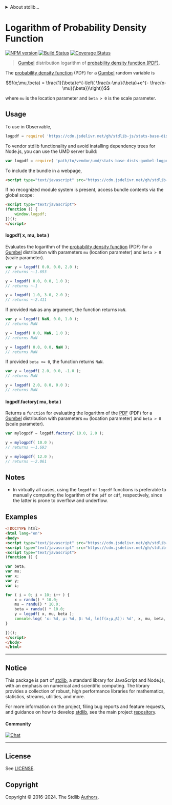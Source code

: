 <!--

@license Apache-2.0

Copyright (c) 2018 The Stdlib Authors.

Licensed under the Apache License, Version 2.0 (the "License");
you may not use this file except in compliance with the License.
You may obtain a copy of the License at

   http://www.apache.org/licenses/LICENSE-2.0

Unless required by applicable law or agreed to in writing, software
distributed under the License is distributed on an "AS IS" BASIS,
WITHOUT WARRANTIES OR CONDITIONS OF ANY KIND, either express or implied.
See the License for the specific language governing permissions and
limitations under the License.

-->


<details>
  <summary>
    About stdlib...
  </summary>
  <p>We believe in a future in which the web is a preferred environment for numerical computation. To help realize this future, we've built stdlib. stdlib is a standard library, with an emphasis on numerical and scientific computation, written in JavaScript (and C) for execution in browsers and in Node.js.</p>
  <p>The library is fully decomposable, being architected in such a way that you can swap out and mix and match APIs and functionality to cater to your exact preferences and use cases.</p>
  <p>When you use stdlib, you can be absolutely certain that you are using the most thorough, rigorous, well-written, studied, documented, tested, measured, and high-quality code out there.</p>
  <p>To join us in bringing numerical computing to the web, get started by checking us out on <a href="https://github.com/stdlib-js/stdlib">GitHub</a>, and please consider <a href="https://opencollective.com/stdlib">financially supporting stdlib</a>. We greatly appreciate your continued support!</p>
</details>

# Logarithm of Probability Density Function

[![NPM version][npm-image]][npm-url] [![Build Status][test-image]][test-url] [![Coverage Status][coverage-image]][coverage-url] <!-- [![dependencies][dependencies-image]][dependencies-url] -->

> [Gumbel][gumbel-distribution] distribution logarithm of [probability density function (PDF)][pdf].

<section class="intro">

The [probability density function][pdf] (PDF) for a [Gumbel][gumbel-distribution] random variable is

<!-- <equation class="equation" label="eq:gumbel_pdf" align="center" raw="f(x;\mu,\beta) = \frac{1}{\beta}e^{-\left( \frac{x-\mu}{\beta}+e^{- \frac{x-\mu}{\beta}}\right)}" alt="Probability density function (PDF) for a Gumbel distribution."> -->

```math
f(x;\mu,\beta) = \frac{1}{\beta}e^{-\left( \frac{x-\mu}{\beta}+e^{- \frac{x-\mu}{\beta}}\right)}
```

<!-- <div class="equation" align="center" data-raw-text="f(x;\mu,\beta) = \frac{1}{\beta}e^{-\left( \frac{x-\mu}{\beta}+e^{- \frac{x-\mu}{\beta}}\right)}" data-equation="eq:gumbel_pdf">
    <img src="https://cdn.jsdelivr.net/gh/stdlib-js/stdlib@591cf9d5c3a0cd3c1ceec961e5c49d73a68374cb/lib/node_modules/@stdlib/stats/base/dists/gumbel/logpdf/docs/img/equation_gumbel_pdf.svg" alt="Probability density function (PDF) for a Gumbel distribution.">
    <br>
</div> -->

<!-- </equation> -->

where `mu` is the location parameter and `beta > 0` is the scale parameter.

</section>

<!-- /.intro -->



<section class="usage">

## Usage

To use in Observable,

```javascript
logpdf = require( 'https://cdn.jsdelivr.net/gh/stdlib-js/stats-base-dists-gumbel-logpdf@v0.2.1-umd/browser.js' )
```

To vendor stdlib functionality and avoid installing dependency trees for Node.js, you can use the UMD server build:

```javascript
var logpdf = require( 'path/to/vendor/umd/stats-base-dists-gumbel-logpdf/index.js' )
```

To include the bundle in a webpage,

```html
<script type="text/javascript" src="https://cdn.jsdelivr.net/gh/stdlib-js/stats-base-dists-gumbel-logpdf@v0.2.1-umd/browser.js"></script>
```

If no recognized module system is present, access bundle contents via the global scope:

```html
<script type="text/javascript">
(function () {
    window.logpdf;
})();
</script>
```

#### logpdf( x, mu, beta )

Evaluates the logarithm of the [probability density function][pdf] (PDF) for a [Gumbel][gumbel-distribution] distribution with parameters `mu` (location parameter) and `beta > 0` (scale parameter).

```javascript
var y = logpdf( 0.0, 0.0, 2.0 );
// returns ~-1.693

y = logpdf( 0.0, 0.0, 1.0 );
// returns ~-1

y = logpdf( 1.0, 3.0, 2.0 );
// returns ~-2.411
```

If provided `NaN` as any argument, the function returns `NaN`.

```javascript
var y = logpdf( NaN, 0.0, 1.0 );
// returns NaN

y = logpdf( 0.0, NaN, 1.0 );
// returns NaN

y = logpdf( 0.0, 0.0, NaN );
// returns NaN
```

If provided `beta <= 0`, the function returns `NaN`.

```javascript
var y = logpdf( 2.0, 0.0, -1.0 );
// returns NaN

y = logpdf( 2.0, 8.0, 0.0 );
// returns NaN
```

#### logpdf.factory( mu, beta )

Returns a `function` for evaluating the logarithm of the [PDF][pdf] (PDF) for a [Gumbel][gumbel-distribution] distribution with parameters `mu` (location parameter) and `beta > 0` (scale parameter).

```javascript
var mylogpdf = logpdf.factory( 10.0, 2.0 );

y = mylogpdf( 10.0 );
// returns ~-1.693

y = mylogpdf( 12.0 );
// returns ~-2.061
```

</section>

<!-- /.usage -->

<section class="notes">

## Notes

-   In virtually all cases, using the `logpdf` or `logcdf` functions is preferable to manually computing the logarithm of the `pdf` or `cdf`, respectively, since the latter is prone to overflow and underflow.

</section>

<!-- /.notes -->

<section class="examples">

## Examples

<!-- eslint no-undef: "error" -->

```html
<!DOCTYPE html>
<html lang="en">
<body>
<script type="text/javascript" src="https://cdn.jsdelivr.net/gh/stdlib-js/random-base-randu@umd/browser.js"></script>
<script type="text/javascript" src="https://cdn.jsdelivr.net/gh/stdlib-js/stats-base-dists-gumbel-logpdf@v0.2.1-umd/browser.js"></script>
<script type="text/javascript">
(function () {

var beta;
var mu;
var x;
var y;
var i;

for ( i = 0; i < 10; i++ ) {
    x = randu() * 10.0;
    mu = randu() * 10.0;
    beta = randu() * 10.0;
    y = logpdf( x, mu, beta );
    console.log( 'x: %d, µ: %d, β: %d, ln(f(x;µ,β)): %d', x, mu, beta, y );
}

})();
</script>
</body>
</html>
```

</section>

<!-- /.examples -->

<!-- Section for related `stdlib` packages. Do not manually edit this section, as it is automatically populated. -->

<section class="related">

</section>

<!-- /.related -->

<!-- Section for all links. Make sure to keep an empty line after the `section` element and another before the `/section` close. -->


<section class="main-repo" >

* * *

## Notice

This package is part of [stdlib][stdlib], a standard library for JavaScript and Node.js, with an emphasis on numerical and scientific computing. The library provides a collection of robust, high performance libraries for mathematics, statistics, streams, utilities, and more.

For more information on the project, filing bug reports and feature requests, and guidance on how to develop [stdlib][stdlib], see the main project [repository][stdlib].

#### Community

[![Chat][chat-image]][chat-url]

---

## License

See [LICENSE][stdlib-license].


## Copyright

Copyright &copy; 2016-2024. The Stdlib [Authors][stdlib-authors].

</section>

<!-- /.stdlib -->

<!-- Section for all links. Make sure to keep an empty line after the `section` element and another before the `/section` close. -->

<section class="links">

[npm-image]: http://img.shields.io/npm/v/@stdlib/stats-base-dists-gumbel-logpdf.svg
[npm-url]: https://npmjs.org/package/@stdlib/stats-base-dists-gumbel-logpdf

[test-image]: https://github.com/stdlib-js/stats-base-dists-gumbel-logpdf/actions/workflows/test.yml/badge.svg?branch=v0.2.1
[test-url]: https://github.com/stdlib-js/stats-base-dists-gumbel-logpdf/actions/workflows/test.yml?query=branch:v0.2.1

[coverage-image]: https://img.shields.io/codecov/c/github/stdlib-js/stats-base-dists-gumbel-logpdf/main.svg
[coverage-url]: https://codecov.io/github/stdlib-js/stats-base-dists-gumbel-logpdf?branch=main

<!--

[dependencies-image]: https://img.shields.io/david/stdlib-js/stats-base-dists-gumbel-logpdf.svg
[dependencies-url]: https://david-dm.org/stdlib-js/stats-base-dists-gumbel-logpdf/main

-->

[chat-image]: https://img.shields.io/gitter/room/stdlib-js/stdlib.svg
[chat-url]: https://app.gitter.im/#/room/#stdlib-js_stdlib:gitter.im

[stdlib]: https://github.com/stdlib-js/stdlib

[stdlib-authors]: https://github.com/stdlib-js/stdlib/graphs/contributors

[umd]: https://github.com/umdjs/umd
[es-module]: https://developer.mozilla.org/en-US/docs/Web/JavaScript/Guide/Modules

[deno-url]: https://github.com/stdlib-js/stats-base-dists-gumbel-logpdf/tree/deno
[deno-readme]: https://github.com/stdlib-js/stats-base-dists-gumbel-logpdf/blob/deno/README.md
[umd-url]: https://github.com/stdlib-js/stats-base-dists-gumbel-logpdf/tree/umd
[umd-readme]: https://github.com/stdlib-js/stats-base-dists-gumbel-logpdf/blob/umd/README.md
[esm-url]: https://github.com/stdlib-js/stats-base-dists-gumbel-logpdf/tree/esm
[esm-readme]: https://github.com/stdlib-js/stats-base-dists-gumbel-logpdf/blob/esm/README.md
[branches-url]: https://github.com/stdlib-js/stats-base-dists-gumbel-logpdf/blob/main/branches.md

[stdlib-license]: https://raw.githubusercontent.com/stdlib-js/stats-base-dists-gumbel-logpdf/main/LICENSE

[gumbel-distribution]: https://en.wikipedia.org/wiki/Gumbel_distribution

[pdf]: https://en.wikipedia.org/wiki/Probability_density_function

</section>

<!-- /.links -->
